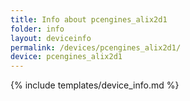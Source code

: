 ```yaml
---
title: Info about pcengines_alix2d1
folder: info
layout: deviceinfo
permalink: /devices/pcengines_alix2d1/
device: pcengines_alix2d1
---
```

{% include templates/device_info.md %}
